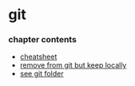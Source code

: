 ﻿
# git
### chapter contents
 
* [cheatsheet](cheatsheet.md)
* [remove from git but keep locally](remove_from_git_but_keep_locally.md)
* [see git folder](see_git_folder.md)
